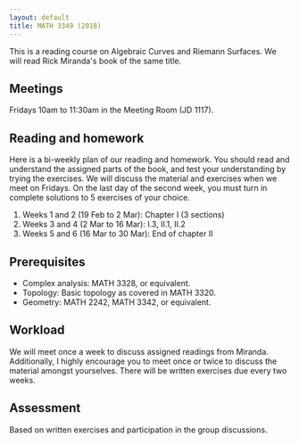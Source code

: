 ```yaml
---
layout: default
title: MATH 3349 (2018)
---
```


This is a reading course on Algebraic Curves and Riemann Surfaces.
We will read Rick Miranda's book of the same title.

## Meetings

Fridays 10am to 11:30am in the Meeting Room (JD 1117).

## Reading and homework

Here is a bi-weekly plan of our reading and homework. You should read and understand the assigned parts of the book, and test your understanding by trying the exercises. We will discuss the material and exercises when we meet on Fridays. On the last day of the second week, you must turn in complete solutions to 5 exercises of your choice. 

1. Weeks 1 and 2 (19 Feb to 2 Mar): Chapter I (3 sections)
1. Weeks 3 and 4 (2 Mar to 16 Mar): I.3, II.1, II.2
1. Weeks 5 and 6 (16 Mar to 30 Mar): End of chapter II

## Prerequisites

* Complex analysis: MATH 3328, or equivalent.
* Topology: Basic topology as covered in MATH 3320.
* Geometry: MATH 2242, MATH 3342, or equivalent.

## Workload

We will meet once a week to discuss assigned readings from Miranda.
Additionally, I highly encourage you to meet once or twice to discuss the material amongst yourselves.
There will be written exercises due every two weeks.

## Assessment

Based on written exercises and participation in the group discussions.
